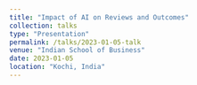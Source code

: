 ```yaml
---
title: "Impact of AI on Reviews and Outcomes"
collection: talks
type: "Presentation"
permalink: /talks/2023-01-05-talk
venue: "Indian School of Business"
date: 2023-01-05
location: "Kochi, India"
---
```

